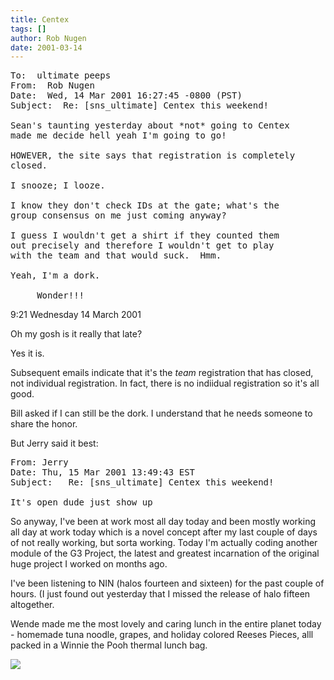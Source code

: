 ```yaml
---
title: Centex
tags: []
author: Rob Nugen
date: 2001-03-14
---
```


<pre>
To:  ultimate peeps
From:  Rob Nugen
Date:  Wed, 14 Mar 2001 16:27:45 -0800 (PST)
Subject:  Re: [sns_ultimate] Centex this weekend!

Sean's taunting yesterday about *not* going to Centex
made me decide hell yeah I'm going to go!

HOWEVER, the site says that registration is completely
closed.

I snooze; I looze.

I know they don't check IDs at the gate; what's the
group consensus on me just coming anyway?  

I guess I wouldn't get a shirt if they counted them
out precisely and therefore I wouldn't get to play
with the team and that would suck.  Hmm.

Yeah, I'm a dork.

     Wonder!!!
</pre>

<p class=date>9:21 Wednesday 14 March 2001</p>


<p>Oh my gosh is it really that late?</p>

<p>Yes it is.</p>

<p>Subsequent emails indicate that it's the
<em>team</em> registration that has closed, not
individual registration.  In fact, there is no
indiidual registration so it's all good.</p>

<p>Bill asked if I can still be the dork.  I
understand that he needs someone to share the
honor.</p>

<p>But Jerry said it best:</p>

<pre>
From: Jerry
Date: Thu, 15 Mar 2001 13:49:43 EST
Subject:   Re: [sns_ultimate] Centex this weekend!

It's open dude just show up
</pre>



<p>So anyway, I've been at work most all day today and
been mostly working all day at work today which is a
novel concept after my last couple of days of not
really working, but sorta working.  Today I'm actually
coding another module of the G3 Project, the latest
and greatest incarnation of the original huge project
I worked on months ago.</p>

<p>I've been listening to NIN (halos fourteen and
sixteen) for the past couple of hours. (I just found
out yesterday that I missed the release of halo
fifteen altogether.</p>

<p>Wende made me the most lovely and caring lunch in
the entire planet today - homemade tuna noodle,
grapes, and holiday colored Reeses Pieces, alll packed
in a Winnie the Pooh thermal lunch bag.</p>

<p><img src="/images/rob/wL-ROB.gif"/></p>



